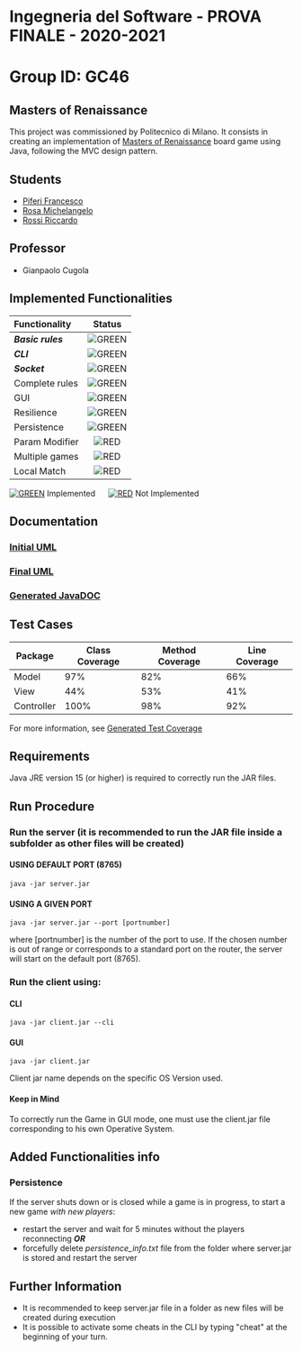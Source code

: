 # Ingegneria del Software - PROVA FINALE - 2020-2021

# Group ID: GC46

## Masters of Renaissance
This project was commissioned by Politecnico di Milano. It consists in creating an implementation of [Masters of Renaissance](https://craniointernational.com/products/masters-of-renaissance/) board game using Java, following the MVC design pattern.

## Students
- [Piferi Francesco](https://github.com/francescopiferi99)
- [Rosa Michelangelo](https://github.com/michelangelorosa)
- [Rossi Riccardo](https://github.com/redrick99)

## Professor
- Gianpaolo Cugola

## Implemented Functionalities
| Functionality | Status |
|:-----------------------|:------------------------------------:|
| ***Basic rules*** | ![GREEN](http://placehold.it/15/44bb44/44bb44) |
| ***CLI*** |![GREEN](http://placehold.it/15/44bb44/44bb44) |
| ***Socket*** |![GREEN](http://placehold.it/15/44bb44/44bb44) |
| Complete rules | ![GREEN](http://placehold.it/15/44bb44/44bb44) |
| GUI | ![GREEN](http://placehold.it/15/44bb44/44bb44) |
| Resilience | ![GREEN](http://placehold.it/15/44bb44/44bb44) |
| Persistence | ![GREEN](http://placehold.it/15/44bb44/44bb44) |
| Param Modifier | ![RED](http://placehold.it/15/f03c15/f03c15) |
| Multiple games | ![RED](http://placehold.it/15/f03c15/f03c15)|
| Local Match | ![RED](http://placehold.it/15/f03c15/f03c15)|

[![GREEN](http://placehold.it/15/44bb44/44bb44)]() Implemented &nbsp;&nbsp;&nbsp;&nbsp; [![RED](http://placehold.it/15/f03c15/f03c15)]() Not Implemented

## Documentation

### [Initial UML](https://github.com/michelangelorosa/ing-sw-2021-Piferi-Rosa-Rossi/tree/master/deliverables/Initial-UML)

### [Final UML](https://github.com/michelangelorosa/ing-sw-2021-Piferi-Rosa-Rossi/blob/master/deliverables/Final-UML/ing-sw-2021-Piferi-Rosa-Rossi_complete.pdf)

### [Generated JavaDOC](https://github.com/michelangelorosa/ing-sw-2021-Piferi-Rosa-Rossi/tree/master/deliverables/Report-Coverage-Javadoc/Javadoc)

## Test Cases
| Package | Class Coverage | Method Coverage | Line Coverage |
|---------------|-----------|-----------|-----------| 
| Model | 97% | 82% | 66% |
| View | 44% | 53% | 41% |
| Controller | 100% | 98% | 92% |

For more information, see [Generated Test Coverage]()

## Requirements
Java JRE version 15 (or higher) is required to correctly run the JAR files.

## Run Procedure
### Run the server (it is recommended to run the JAR file inside a subfolder as other files will be created)
#### USING DEFAULT PORT (8765)
```
java -jar server.jar
```
#### USING A GIVEN PORT
```
java -jar server.jar --port [portnumber]
```
where \[portnumber\] is the number of the port to use. If the chosen number is out of range or corresponds to a standard port on the router, the server will start on the default port (8765).

### Run the client using:
#### CLI
```
java -jar client.jar --cli
```
#### GUI
```
java -jar client.jar
``` 
Client jar name depends on the specific OS Version used.

#### Keep in Mind
To correctly run the Game in GUI mode, one must use the client.jar file corresponding to his own Operative System.

## Added Functionalities info
### Persistence
If the server shuts down or is closed while a game is in progress, to start a new game *with new players*:
- restart the server and wait for 5 minutes without the players reconnecting ***OR***
- forcefully delete _persistence_info.txt_ file from the folder where server.jar is stored and restart the server

## Further Information
- It is recommended to keep server.jar file in a folder as new files will be created during execution
- It is possible to activate some cheats in the CLI by typing "cheat" at the beginning of your turn.
